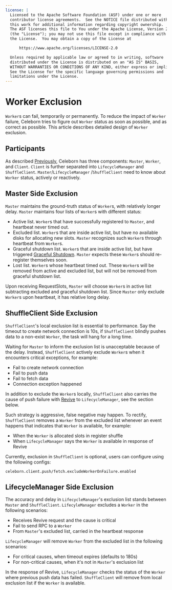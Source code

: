 ```yaml
---
license: |
  Licensed to the Apache Software Foundation (ASF) under one or more
  contributor license agreements.  See the NOTICE file distributed with
  this work for additional information regarding copyright ownership.
  The ASF licenses this file to You under the Apache License, Version 2.0
  (the "License"); you may not use this file except in compliance with
  the License.  You may obtain a copy of the License at

      https://www.apache.org/licenses/LICENSE-2.0

  Unless required by applicable law or agreed to in writing, software
  distributed under the License is distributed on an "AS IS" BASIS,
  WITHOUT WARRANTIES OR CONDITIONS OF ANY KIND, either express or implied.
  See the License for the specific language governing permissions and
  limitations under the License.
---
```


# Worker Exclusion
`Worker`s can fail, temporarily or permanently. To reduce the impact of `Worker` failure, Celeborn tries to
figure out `Worker` status as soon as possible, and as correct as possible. This article describes detailed
design of `Worker` exclusion.

## Participants
As described [Previously](../../developers/overview#components), Celeborn has three components: `Master`, `Worker`,
and `Client`. `Client` is further separated into `LifecycleManager` and `ShuffleClient`. `Master`/`LifecycleManager`
/`ShuffleClient` need to know about `Worker` status, actively or reactively.

## Master Side Exclusion
`Master` maintains the ground-truth status of `Worker`s, with relatively longer delay. `Master` maintains four
lists of `Worker`s with different status:

- Active list. `Worker`s that have successfully registered to `Master`, and heartbeat never timed out.
- Excluded list. `Worker`s that are inside active list, but have no available disks for allocating new
  slots. `Master` recognizes such `Worker`s through heartbeat from `Worker`s.
- Graceful shutdown list. `Worker`s that are inside active list, but have triggered
  [Graceful Shutdown](../../upgrading). `Master` expects these `Worker`s should re-register themselves soon.
- Lost list. `Worker`s whose heartbeat timed out. These `Worker`s will be removed from active and excluded
  list, but will not be removed from graceful shutdown list.

Upon receiving RequestSlots, `Master` will choose `Worker`s in active list subtracting excluded and graceful
shutdown list. Since `Master` only exclude `Worker`s upon heartbeat, it has relative long delay.

## ShuffleClient Side Exclusion
`ShuffleClient`'s local exclusion list is essential to performance. Say the timeout to create network
connection is 10s, if `ShuffleClient` blindly pushes data to a non-exist `Worker`, the task will hang for a long time.

Waiting for `Master` to inform the exclusion list is unacceptable because of the delay. Instead, `ShuffleClient`
actively exclude `Worker`s when it encounters critical exceptions, for example:

- Fail to create network connection
- Fail to push data
- Fail to fetch data
- Connection exception happened

In addition to exclude the `Worker`s locally, `ShuffleClient` also carries the cause of push failure with
[Revive](../../developers/faulttolerant#handle-pushdata-failure) to `LifecycleManager`, see the section below.

Such strategy is aggressive, false negative may happen. To rectify, `ShuffleClient` removes a `Worker` from
the excluded list whenever an event happens that indicates that `Worker` is available, for example:

- When the `Worker` is allocated slots in register shuffle
- When `LifecycleManager` says the `Worker` is available in response of Revive

Currently, exclusion in `ShuffleClient` is optional, users can configure using the following configs:

`celeborn.client.push/fetch.excludeWorkerOnFailure.enabled`

## LifecycleManager Side Exclusion 
The accuracy and delay in `LifecycleManager`'s exclusion list stands between `Master` and `ShuffleClient`. `LifecyleManager`
excludes a `Worker` in the following scenarios:

- Receives Revive request and the cause is critical
- Fail to send RPC to a `Worker`
- From `Master`'s excluded list, carried in the heartbeat response

`LifecycleManager` will remove `Worker` from the excluded list in the following scenarios:

- For critical causes, when timeout expires (defaults to 180s)
- For non-critical causes, when it's not in `Master`'s exclusion list

In the response of Revive, `LifecycleManager` checks the status of the `Worker` where previous push data has failed.
`ShuffleClient` will remove from local exclusion list if the `Worker` is available.